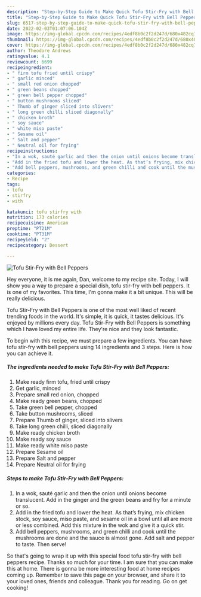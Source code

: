 ```yaml
---
description: "Step-by-Step Guide to Make Quick Tofu Stir-Fry with Bell Peppers"
title: "Step-by-Step Guide to Make Quick Tofu Stir-Fry with Bell Peppers"
slug: 6517-step-by-step-guide-to-make-quick-tofu-stir-fry-with-bell-peppers
date: 2022-02-03T01:07:06.104Z
image: https://img-global.cpcdn.com/recipes/4edf8b0c2f2d247d/680x482cq70/tofu-stir-fry-with-bell-peppers-recipe-main-photo.jpg
thumbnail: https://img-global.cpcdn.com/recipes/4edf8b0c2f2d247d/680x482cq70/tofu-stir-fry-with-bell-peppers-recipe-main-photo.jpg
cover: https://img-global.cpcdn.com/recipes/4edf8b0c2f2d247d/680x482cq70/tofu-stir-fry-with-bell-peppers-recipe-main-photo.jpg
author: Theodore Andrews
ratingvalue: 4.1
reviewcount: 6699
recipeingredient:
- " firm tofu fried until crispy"
- " garlic minced"
- " small red onion chopped"
- " green beans chopped"
- " green bell pepper chopped"
- " button mushrooms sliced"
- " Thumb of ginger sliced into slivers"
- " long green chilli sliced diagonally"
- " chicken broth"
- " soy sauce"
- " white miso paste"
- " Sesame oil"
- " Salt and pepper"
- " Neutral oil for frying"
recipeinstructions:
- "In a wok, sauté garlic and then the onion until onions become translucent. Add in the ginger and the green beans and fry for a minute or so."
- "Add in the fried tofu and lower the heat. As that’s frying, mix chicken stock, soy sauce, miso paste, and sesame oil in a bowl until all are more or less combined. Add this mixture in the wok and give it a quick stir."
- "Add bell peppers, mushrooms, and green chilli and cook until the mushrooms are done and the sauce is almost gone. Add salt and pepper to taste. Then serve!"
categories:
- Recipe
tags:
- tofu
- stirfry
- with

katakunci: tofu stirfry with 
nutrition: 173 calories
recipecuisine: American
preptime: "PT21M"
cooktime: "PT31M"
recipeyield: "2"
recipecategory: Dessert

---
```



![Tofu Stir-Fry with Bell Peppers](https://img-global.cpcdn.com/recipes/4edf8b0c2f2d247d/680x482cq70/tofu-stir-fry-with-bell-peppers-recipe-main-photo.jpg)

Hey everyone, it is me again, Dan, welcome to my recipe site. Today, I will show you a way to prepare a special dish, tofu stir-fry with bell peppers. It is one of my favorites. This time, I'm gonna make it a bit unique. This will be really delicious.



Tofu Stir-Fry with Bell Peppers is one of the most well liked of recent trending foods in the world. It's simple, it is quick, it tastes delicious. It's enjoyed by millions every day. Tofu Stir-Fry with Bell Peppers is something which I have loved my entire life. They're nice and they look fantastic.


To begin with this recipe, we must prepare a few ingredients. You can have tofu stir-fry with bell peppers using 14 ingredients and 3 steps. Here is how you can achieve it.

<!--inarticleads1-->

##### The ingredients needed to make Tofu Stir-Fry with Bell Peppers:

1. Make ready  firm tofu, fried until crispy
1. Get  garlic, minced
1. Prepare  small red onion, chopped
1. Make ready  green beans, chopped
1. Take  green bell pepper, chopped
1. Take  button mushrooms, sliced
1. Prepare  Thumb of ginger, sliced into slivers
1. Take  long green chilli, sliced diagonally
1. Make ready  chicken broth
1. Make ready  soy sauce
1. Make ready  white miso paste
1. Prepare  Sesame oil
1. Prepare  Salt and pepper
1. Prepare  Neutral oil for frying




<!--inarticleads2-->

##### Steps to make Tofu Stir-Fry with Bell Peppers:

1. In a wok, sauté garlic and then the onion until onions become translucent. Add in the ginger and the green beans and fry for a minute or so.
1. Add in the fried tofu and lower the heat. As that’s frying, mix chicken stock, soy sauce, miso paste, and sesame oil in a bowl until all are more or less combined. Add this mixture in the wok and give it a quick stir.
1. Add bell peppers, mushrooms, and green chilli and cook until the mushrooms are done and the sauce is almost gone. Add salt and pepper to taste. Then serve!




So that's going to wrap it up with this special food tofu stir-fry with bell peppers recipe. Thanks so much for your time. I am sure that you can make this at home. There is gonna be more interesting food at home recipes coming up. Remember to save this page on your browser, and share it to your loved ones, friends and colleague. Thank you for reading. Go on get cooking!
